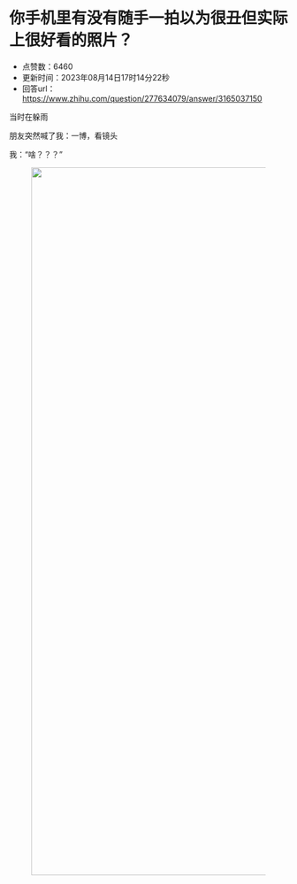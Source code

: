 # 你手机里有没有随手一拍以为很丑但实际上很好看的照片？
- 点赞数：6460
- 更新时间：2023年08月14日17时14分22秒
- 回答url：https://www.zhihu.com/question/277634079/answer/3165037150
<body>
 <p data-pid="qZQtm--y">当时在躲雨</p>
 <p data-pid="Pyu7SD__">朋友突然喊了我：一博，看镜头</p>
 <p data-pid="T75bIXPF">我：“啥？？？”</p>
 <figure data-size="normal">
  <img src="https://picx.zhimg.com/50/v2-0aec5d9fb750c041f16a19fb5c613e27_720w.jpg?source=1940ef5c" data-rawwidth="1280" data-rawheight="868" data-size="normal" data-original-token="v2-673c02df63b6fde94ad0f8976af17ef1" data-default-watermark-src="https://picx.zhimg.com/50/v2-6ffad6749c2e6a7613579ae637fe7af6_720w.jpg?source=1940ef5c" class="origin_image zh-lightbox-thumb" width="1280" data-original="https://pic1.zhimg.com/v2-0aec5d9fb750c041f16a19fb5c613e27_r.jpg?source=1940ef5c">
 </figure>
 <p></p>
</body>